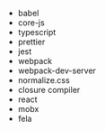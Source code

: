 * babel
* core-js
* typescript
* prettier
* jest
* webpack
* webpack-dev-server
* normalize.css
* closure compiler
* react
* mobx
* fela
